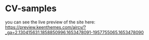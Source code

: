 # CV-samples
you can see the live preview of the site here:
https://preview.keenthemes.com/aircv/?_ga=2.130415631.1858850996.1653478091-1957755065.1653478090
